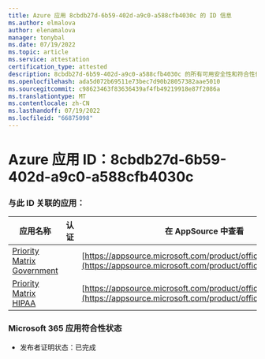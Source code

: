 ```yaml
---
title: Azure 应用 8cbdb27d-6b59-402d-a9c0-a588cfb4030c 的 ID 信息
ms.author: elmalova
author: elenamalova
manager: tonybal
ms.date: 07/19/2022
ms.topic: article
ms.service: attestation
certification_type: attested
description: 8cbdb27d-6b59-402d-a9c0-a588cfb4030c 的所有可用安全性和符合性信息。
ms.openlocfilehash: ada5d072b69511e73bec7d90b28057382aae5010
ms.sourcegitcommit: c98623463f83636439af4fb49219918e87f2086a
ms.translationtype: MT
ms.contentlocale: zh-CN
ms.lasthandoff: 07/19/2022
ms.locfileid: "66875098"
---
```

# <a name="azure-app-id-8cbdb27d-6b59-402d-a9c0-a588cfb4030c"></a>Azure 应用 ID：8cbdb27d-6b59-402d-a9c0-a588cfb4030c


### <a name="apps-associated-with-this-id"></a>与此 ID 关联的应用：
| **应用名称** | **认证** | **在 AppSource 中查看** |
|--------------|---------------|-----------------------|
| [Priority Matrix Government](../forward/WA200004231.md) |  | [https://appsource.microsoft.com/product/office/WA200004231](https://appsource.microsoft.com/product/office/WA200004231) |
| [Priority Matrix HIPAA](../forward/WA200004259.md) |  | [https://appsource.microsoft.com/product/office/WA200004259](https://appsource.microsoft.com/product/office/WA200004259) |

### <a name="microsoft-365-app-compliance-status"></a>Microsoft 365 应用符合性状态
- 发布者证明状态：已完成
